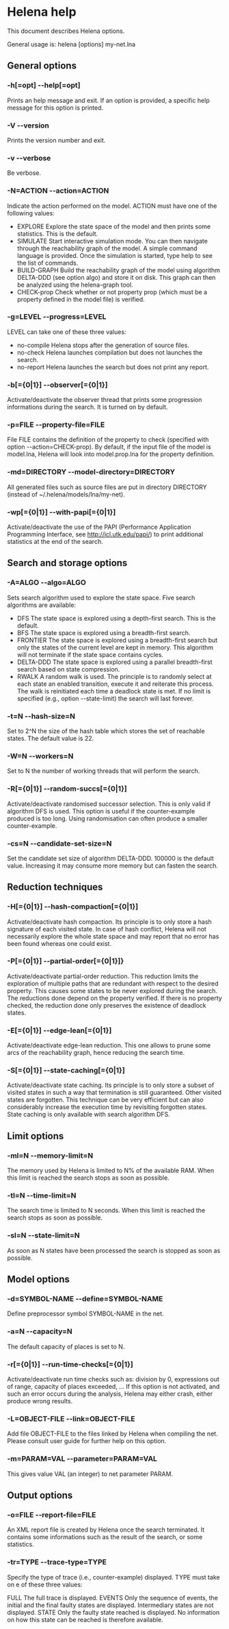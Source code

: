 # Helena help

This document describes Helena options.

General usage is:
helena [options] my-net.lna

## General options

### -h[=opt]  --help[=opt]

Prints an help message and exit.  If an option is provided, a specific
help message for this option is printed.

### -V  --version

Prints the version number and exit.

### -v  --verbose

Be verbose.

### -N=ACTION  --action=ACTION

Indicate the action performed on the model.  ACTION must have one of
the following values:
* EXPLORE
   Explore the state space of the model and then prints some
   statistics.  This is the default.
* SIMULATE
   Start interactive simulation mode.  You can then navigate through
   the reachability graph of the model. A simple command language is
   provided.  Once the simulation is started, type help to see the
   list of commands.
* BUILD-GRAPH
   Build the reachability graph of the model using algorithm DELTA-DDD
   (see option algo) and store it on disk.  This graph can then be
   analyzed using the helena-graph tool.
* CHECK-prop
   Check whether or not property prop (which must be a property
   defined in the model file) is verified.

### -g=LEVEL  --progress=LEVEL

LEVEL can take one of these three values:
* no-compile
   Helena stops after the generation of source files.
* no-check
   Helena launches compilation but does not launches the search.
* no-report
   Helena launches the search but does not print any report.

### -b[={0|1}]  --observer[={0|1}]

Activate/deactivate the observer thread that prints some progression
informations during the search.  It is turned on by default.

### -p=FILE  --property-file=FILE

File FILE contains the definition of the property to check (specified
with option --action=CHECK-prop).  By default, if the input file of
the model is model.lna, Helena will look into model.prop.lna for the
property definition.

### -md=DIRECTORY  --model-directory=DIRECTORY

All generated files such as source files are put in directory
DIRECTORY (instead of ~/.helena/models/lna/my-net).

### -wp[={0|1}]  --with-papi[={0|1}]

Activate/deactivate the use of the PAPI (Performance Application
Programming Interface, see http://icl.utk.edu/papi/) to print
additional statistics at the end of the search.

## Search and storage options

### -A=ALGO  --algo=ALGO

Sets search algorithm used to explore the state space.  Five search
algorithms are available:
* DFS
   The state space is explored using a depth-first search.  This is
   the default.
* BFS
   The state space is explored using a breadth-first search.
* FRONTIER
   The state space is explored using a breadth-first search but only
   the states of the current level are kept in memory.  This algorithm
   will not terminate if the state space contains cycles.
* DELTA-DDD
   The state space is explored using a parallel breadth-first search
   based on state compression.
* RWALK
   A random walk is used.  The principle is to randomly select at each
   state an enabled transition, execute it and reiterate this process.
   The walk is reinitiated each time a deadlock state is met.  If no
   limit is specified (e.g., option --state-limit) the search will
   last forever.

### -t=N  --hash-size=N

Set to 2^N the size of the hash table which stores the set of
reachable states.  The default value is 22.  

### -W=N  --workers=N

Set to N the number of working threads that will perform the
search.

### -R[={0|1}]  --random-succs[={0|1}]

Activate/deactivate randomised successor selection.  This is only
valid if algorithm DFS is used.  This option is useful if the
counter-example produced is too long.  Using randomisation can often
produce a smaller counter-example.

### -cs=N  --candidate-set-size=N

Set the candidate set size of algorithm DELTA-DDD.  100000 is the
default value.  Increasing it may consume more memory but can fasten
the search.

## Reduction techniques

### -H[={0|1}]  --hash-compaction[={0|1}]

Activate/deactivate hash compaction.  Its principle is to only store a
hash signature of each visited state.  In case of hash conflict,
Helena will not necessarily explore the whole state space and may
report that no error has been found whereas one could exist.

### -P[={0|1}]  --partial-order[={0|1}]}

Activate/deactivate partial-order reduction.  This reduction limits
the exploration of multiple paths that are redundant with respect to
the desired property.  This causes some states to be never explored
during the search.  The reductions done depend on the property
verified.  If there is no property checked, the reduction done only
preserves the existence of deadlock states.

### -E[={0|1}]  --edge-lean[={0|1}]

Activate/deactivate edge-lean reduction.  This one allows to prune
some arcs of the reachability graph, hence reducing the search
time.

### -S[={0|1}]  --state-caching[={0|1}]

Activate/deactivate state caching.  Its principle is to only store a
subset of visited states in such a way that termination is still
guaranteed.  Other visited states are forgotten.  This technique can
be very efficient but can also considerably increase the execution
time by revisiting forgotten states.  State caching is only available
with search algorithm DFS.

## Limit options

### -ml=N  --memory-limit=N

The memory used by Helena is limited to N% of the available RAM.  When
this limit is reached the search stops as soon as possible.

### -tl=N  --time-limit=N

The search time is limited to N seconds.  When this limit is reached
the search stops as soon as possible.

### -sl=N  --state-limit=N

As soon as N states have been processed the search is stopped as soon
as possible.

## Model options

### -d=SYMBOL-NAME  --define=SYMBOL-NAME

Define preprocessor symbol SYMBOL-NAME in the net.

### -a=N  --capacity=N

The default capacity of places is set to N.

### -r[={0|1}]  --run-time-checks[={0|1}]

Activate/deactivate run time checks such as: division by 0,
expressions out of range, capacity of places exceeded, ...  If this
option is not activated, and such an error occurs during the analysis,
Helena may either crash, either produce wrong results.

### -L=OBJECT-FILE  --link=OBJECT-FILE

Add file OBJECT-FILE to the files linked by Helena when compiling the
net.  Please consult user guide for further help on this option.

### -m=PARAM=VAL  --parameter=PARAM=VAL

This gives value VAL (an integer) to net parameter PARAM.

## Output options

### -o=FILE  --report-file=FILE

An XML report file is created by Helena once the search terminated.
It contains some informations such as the result of the search, or
some statistics.

### -tr=TYPE  --trace-type=TYPE

Specify the type of trace (i.e., counter-example) displayed.  TYPE
must take on e of these three values:

FULL
   The full trace is displayed.
EVENTS
   Only the sequence of events, the initial and the final faulty
   states are displayed.  Intermediary states are not displayed.
STATE
   Only the faulty state reached is displayed.  No information on how
   this state can be reached is therefore available.
